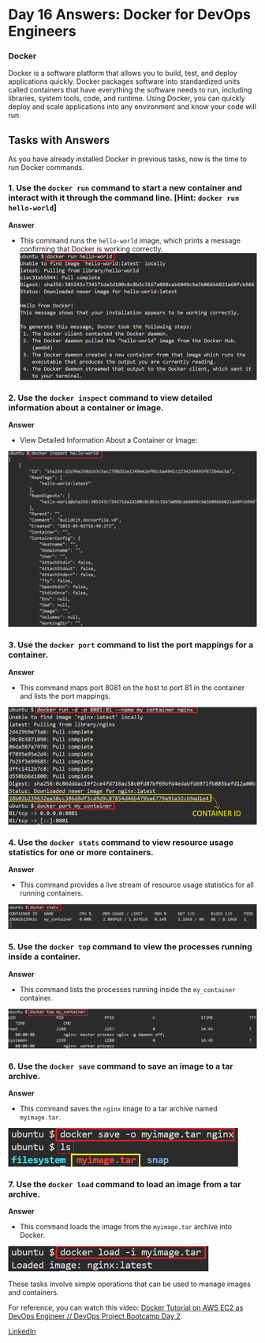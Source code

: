 # Day 16 Answers: Docker for DevOps Engineers

### Docker

Docker is a software platform that allows you to build, test, and deploy applications quickly. Docker packages software into standardized units called containers that have everything the software needs to run, including libraries, system tools, code, and runtime. Using Docker, you can quickly deploy and scale applications into any environment and know your code will run.

## Tasks with Answers

As you have already installed Docker in previous tasks, now is the time to run Docker commands.

### 1. Use the `docker run` command to start a new container and interact with it through the command line. [Hint: `docker run hello-world`]

**Answer**
   - This command runs the `hello-world` image, which prints a message confirming that Docker is working correctly.
![image](https://github.com/sdadu2206/90DaysOfDevOps/blob/master/2024/day16/image/1_Start_a_New_Container.png?raw=true)

### 2. Use the `docker inspect` command to view detailed information about a container or image.

**Answer**
   - View Detailed Information About a Container or Image:

![image](https://github.com/sdadu2206/90DaysOfDevOps/blob/master/2024/day16/image/2_docker_inspect.png?raw=true)

### 3. Use the `docker port` command to list the port mappings for a container.

**Answer**
   - This command maps port 8081 on the host to port 81 in the container and lists the port mappings.

![image](https://github.com/sdadu2206/90DaysOfDevOps/blob/master/2024/day16/image/3_docker_port.png?raw=true)

### 4. Use the `docker stats` command to view resource usage statistics for one or more containers.

**Answer**
   - This command provides a live stream of resource usage statistics for all running containers.

![image](https://github.com/sdadu2206/90DaysOfDevOps/blob/master/2024/day16/image/4_docker_stats.png?raw=true)

### 5. Use the `docker top` command to view the processes running inside a container.

**Answer**
   - This command lists the processes running inside the `my_container` container.

![image](https://github.com/sdadu2206/90DaysOfDevOps/blob/master/2024/day16/image/5_docker_top.png?raw=true)

### 6. Use the `docker save` command to save an image to a tar archive.

**Answer**
   - This command saves the `nginx` image to a tar archive named `myimage.tar`.

![image](https://github.com/sdadu2206/90DaysOfDevOps/blob/master/2024/day16/image/6_docker_save.png?raw=true)

### 7. Use the `docker load` command to load an image from a tar archive.

**Answer**
   - This command loads the image from the `myimage.tar` archive into Docker.

![image](https://github.com/sdadu2206/90DaysOfDevOps/blob/master/2024/day16/image/7_docker_load.png?raw=true)

These tasks involve simple operations that can be used to manage images and containers.

For reference, you can watch this video: [Docker Tutorial on AWS EC2 as DevOps Engineer // DevOps Project Bootcamp Day 2](https://youtu.be/Tevxhn6Odc8).

[LinkedIn](https://www.linkedin.com/posts/sdadu2206_docker-devops-day-16-tutorial-activity-7268630753310052352-ZEmN?utm_source=share&utm_medium=member_desktop)
